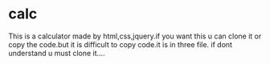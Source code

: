# calc
This is a calculator made by html,css,jquery.if you want this u can clone it or copy the code.but it is difficult to copy code.it is in three file.
if dont understand u must clone it....
